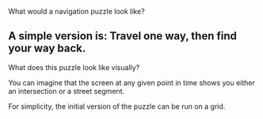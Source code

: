 What would a navigation puzzle look like?

A simple version is: Travel one way, then find your way back. 
--
What does this puzzle look like visually? 

You can imagine that the screen at any given point in time shows you either
an intersection or a street segment. 

For simplicity, the initial version of the puzzle can be run on a grid. 
